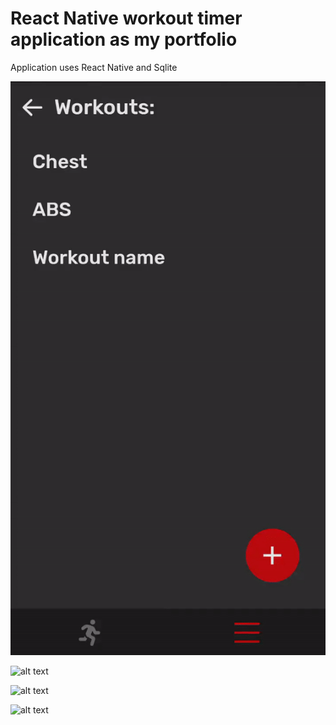 # React Native workout timer application as my portfolio

Application uses React Native and Sqlite

![](edit.gif)

![alt text](edit.png)

![alt text](timer.png)

![alt text](workouts.png)
